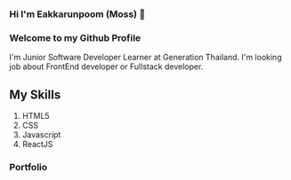 ### Hi I'm Eakkarunpoom (Moss) 👋
### Welcome to my Github Profile 

I'm Junior Software Developer Learner at Generation Thailand. 
I'm looking job about FrontEnd developer or Fullstack developer. 
## My Skills 
1. HTML5
2. CSS
3. Javascript
4. ReactJS

### Portfolio


<!--
**eakkarunpoom/eakkarunpoom** is a ✨ _special_ ✨ repository because its `README.md` (this file) appears on your GitHub profile.

Here are some ideas to get you started:

- 🔭 I’m currently working on ...
- 🌱 I’m currently learning ...
- 👯 I’m looking to collaborate on ...
- 🤔 I’m looking for help with ...
- 💬 Ask me about ...
- 📫 How to reach me: ...
- 😄 Pronouns: ...
- ⚡ Fun fact: ...
-->

